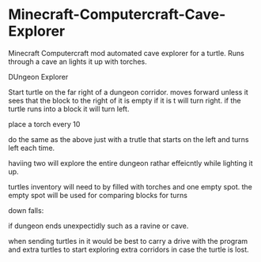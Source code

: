 # Minecraft-Computercraft-Cave-Explorer
Minecraft Computercraft mod automated cave explorer for a turtle. Runs through a cave an lights it up with torches.

DUngeon Explorer

Start turtle on the far right of a dungeon corridor. moves forward unless it sees that the block to the right of it is empty if it is t will turn right. 
if the turtle runs into a block it will turn left.

place a torch every 10

do the same as the above just with a trutle that starts on the left and turns left each time.

haviing two will explore the entire dungeon rathar effeicntly while lighting it up.

turtles inventory will need to by filled with torches and one empty spot. the empty spot will be used for comparing blocks for turns

down falls:

if dungeon ends unexpectidly such as a ravine or cave. 

when sending turtles in it would be best to carry a drive with the program and extra turtles to start exploring extra corridors in case the turtle is lost.
